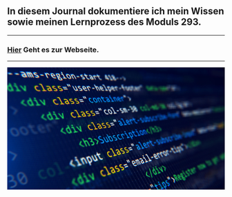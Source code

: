 ## In diesem Journal dokumentiere ich mein Wissen sowie meinen Lernprozess des Moduls 293.
<hr>

### [Hier](https://github.com/timmarletaz/M293-V2) Geht es zur Webseite.

<hr>

![Bild HTML](/Sonstiges/imgs/html.jpeg)

